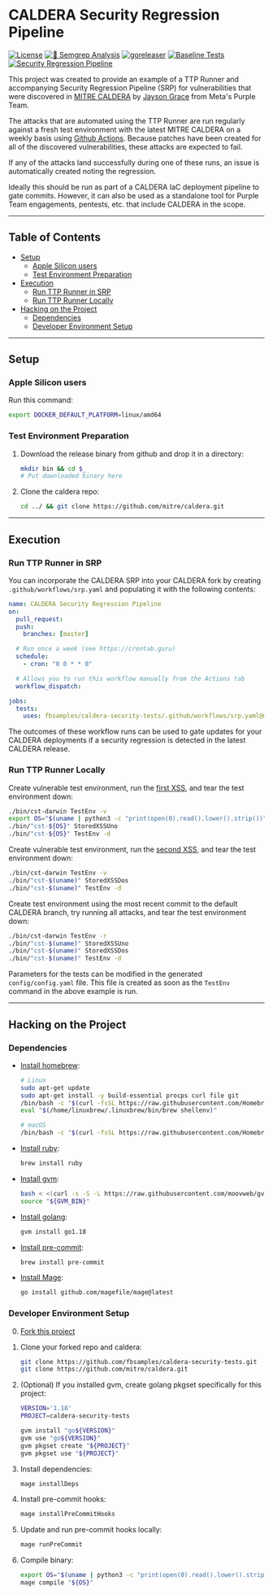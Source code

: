 # CALDERA Security Regression Pipeline

[![License](https://img.shields.io/github/license/l50/goutils?label=License&style=flat&color=blue&logo=github)](https://github.com/fbsamples/caldera-security-tests/blob/main/LICENSE)
[![🚨 Semgrep Analysis](https://github.com/fbsamples/caldera-security-tests/actions/workflows/semgrep.yaml/badge.svg)](https://github.com/fbsamples/caldera-security-tests/actions/workflows/semgrep.yaml)
[![goreleaser](https://github.com/fbsamples/caldera-security-tests/actions/workflows/goreleaser.yaml/badge.svg)](https://github.com/fbsamples/caldera-security-tests/actions/workflows/goreleaser.yaml)
[![Baseline Tests](https://github.com/fbsamples/caldera-security-tests/actions/workflows/baseline.yaml/badge.svg)](https://github.com/fbsamples/caldera-security-tests/actions/workflows/baseline.yaml)
[![Security Regression Pipeline](https://github.com/fbsamples/caldera-security-tests/actions/workflows/srp.yaml/badge.svg)](https://github.com/fbsamples/caldera-security-tests/actions/workflows/srp.yaml)

This project was created to provide an example of a TTP Runner
and accompanying Security Regression Pipeline (SRP) for vulnerabilities
that were discovered in [MITRE CALDERA](https://github.com/mitre/caldera)
by [Jayson Grace](https://techvomit.net) from Meta's Purple Team.

The attacks that are automated using the TTP Runner are
run regularly against a fresh test environment with the latest
MITRE CALDERA on a weekly basis using
[Github Actions](https://github.com/features/actions). Because patches
have been created for all of the discovered
vulnerabilities, these attacks are expected to fail.

If any of the attacks land successfully during one of these runs,
an issue is automatically created noting the regression.

Ideally this should be run as part of a CALDERA IaC deployment
pipeline to gate commits. However, it can also be used as a
standalone tool for Purple Team engagements, pentests, etc.
that include CALDERA in the scope.

---

## Table of Contents

- [Setup](#setup)
  - [Apple Silicon users](#apple-silicon-users)
  - [Test Environment Preparation](#test-environment-preparation)
- [Execution](#execution)
  - [Run TTP Runner in SRP](#run-ttp-runner-in-srp)
  - [Run TTP Runner Locally](#run-ttp-runner-locally)
- [Hacking on the Project](#hacking-on-the-project)
  - [Dependencies](#dependencies)
  - [Developer Environment Setup](#developer-environment-setup)

---

## Setup

### Apple Silicon users

Run this command:

```bash
export DOCKER_DEFAULT_PLATFORM=linux/amd64
```

### Test Environment Preparation

1. Download the release binary from github
   and drop it in a directory:

   ```bash
   mkdir bin && cd $_
   # Put downloaded binary here
   ```

2. Clone the caldera repo:

   ```bash
   cd ../ && git clone https://github.com/mitre/caldera.git
   ```

---

## Execution

### Run TTP Runner in SRP

You can incorporate the CALDERA SRP into your CALDERA fork
by creating `.github/workflows/srp.yaml` and populating it with the following contents:

```yaml
name: CALDERA Security Regression Pipeline
on:
  pull_request:
  push:
    branches: [master]

  # Run once a week (see https://crontab.guru)
  schedule:
    - cron: "0 0 * * 0"

  # Allows you to run this workflow manually from the Actions tab
  workflow_dispatch:

jobs:
  tests:
    uses: fbsamples/caldera-security-tests/.github/workflows/srp.yaml@main
```

The outcomes of these workflow runs can
be used to gate updates for your CALDERA deployments if a security regression is
detected in the latest CALDERA release.

### Run TTP Runner Locally

Create vulnerable test environment, run the [first XSS](https://github.com/metaredteam/external-disclosures/security/advisories/GHSA-5m86-x5ph-jc47),
and tear the test environment down:

```bash
./bin/cst-darwin TestEnv -v
export OS="$(uname | python3 -c "print(open(0).read().lower().strip())")"
./bin/"cst-${OS}" StoredXSSUno
./bin/"cst-${OS}" TestEnv -d
```

Create vulnerable test environment, run the [second XSS](https://github.com/metaredteam/external-disclosures/security/advisories/GHSA-2gjc-v4hv-m4p9),
and tear the test environment down:

```bash
./bin/cst-darwin TestEnv -v
./bin/"cst-$(uname)" StoredXSSDos
./bin/"cst-$(uname)" TestEnv -d
```

Create test environment using the most recent commit
to the default CALDERA branch, try running all attacks,
and tear the test environment down:

```bash
./bin/cst-darwin TestEnv -r
./bin/"cst-$(uname)" StoredXSSUno
./bin/"cst-$(uname)" StoredXSSDos
./bin/"cst-$(uname)" TestEnv -d
```

Parameters for the tests can be modified
in the generated `config/config.yaml` file.
This file is created as soon as the `TestEnv`
command in the above example is run.

---

## Hacking on the Project

### Dependencies

- [Install homebrew](https://brew.sh/):

  ```bash
  # Linux
  sudo apt-get update
  sudo apt-get install -y build-essential procps curl file git
  /bin/bash -c "$(curl -fsSL https://raw.githubusercontent.com/Homebrew/install/HEAD/install.sh)"
  eval "$(/home/linuxbrew/.linuxbrew/bin/brew shellenv)"

  # macOS
  /bin/bash -c "$(curl -fsSL https://raw.githubusercontent.com/Homebrew/install/HEAD/install.sh)"
  ```

- [Install ruby](https://www.ruby-lang.org/en/):

  ```bash
  brew install ruby
  ```

- [Install gvm](https://github.com/moovweb/gvm):

  ```bash
  bash < <(curl -s -S -L https://raw.githubusercontent.com/moovweb/gvm/master/binscripts/gvm-installer)
  source "${GVM_BIN}"
  ```

- [Install golang](https://go.dev/):

  ```bash
  gvm install go1.18
  ```

- [Install pre-commit](https://pre-commit.com/):

  ```bash
  brew install pre-commit
  ```

- [Install Mage](https://magefile.org/):

  ```bash
  go install github.com/magefile/mage@latest
  ```

### Developer Environment Setup

0. [Fork this project](https://docs.github.com/en/get-started/quickstart/fork-a-repo)

1. Clone your forked repo and caldera:

   ```bash
   git clone https://github.com/fbsamples/caldera-security-tests.git
   git clone https://github.com/mitre/caldera.git
   ```

2. (Optional) If you installed gvm, create golang pkgset specifically for this project:

   ```bash
   VERSION='1.18'
   PROJECT=caldera-security-tests

   gvm install "go${VERSION}"
   gvm use "go${VERSION}"
   gvm pkgset create "${PROJECT}"
   gvm pkgset use "${PROJECT}"
   ```

3. Install dependencies:

   ```bash
   mage installDeps
   ```

4. Install pre-commit hooks:

   ```bash
   mage installPreCommitHooks
   ```

5. Update and run pre-commit hooks locally:

   ```bash
   mage runPreCommit
   ```

6. Compile binary:

   ```bash
   export OS="$(uname | python3 -c "print(open(0).read().lower().strip())")"
   mage compile "${OS}"
   ```
